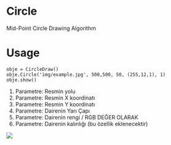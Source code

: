 # Circle
Mid-Point Circle Drawing Algorithm

# Usage
```
obje = CircleDraw()
obje.Circle('img/example.jpg', 500,500, 50, (255,12,1), 1)
obje.show()
```
1. Parametre: Resmin yolu
2. Parametre: Resmin X koordinatı
3. Parametre: Resmin Y koordinatı
4. Parametre: Dairenin Yarı Çapı
5. Parametre: Dairenin rengi / RGB DEĞER OLARAK
6. Parametre: Dairenin kalınlığı (bu özellik eklenecektir)

<img src="https://user-images.githubusercontent.com/25556230/105990435-81525080-60b3-11eb-9cb6-1b391b468a5e.png">

